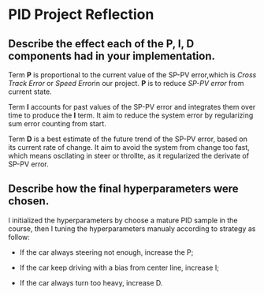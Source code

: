 # PID Project Reflection
## Describe the effect each of the P, I, D components had in your implementation.

Term **P** is proportional to the current value of the SP-PV error,which is *Cross Track Error* or *Speed Error*in our project. **P** is to reduce *SP-PV error* from current state.

Term **I** accounts for past values of the SP-PV error and integrates them over time to produce the **I** term. It aim to reduce the system error by regularizing sum error counting from start.

Term **D** is a best estimate of the future trend of the SP-PV error, based on its current rate of change. It aim to avoid the system from change too fast, which means oscllating in steer or throllte, as it regularized the derivate of SP-PV error. 



## Describe how the final hyperparameters were chosen.
I initialized the hyperparameters by choose a mature PID sample in the course, then I tuning the hyperparameters manualy according to strategy as follow:

* If the car always steering not enough, increase the P;

* If the car keep driving with a bias from center line, increase I;

* If the car always turn too heavy, increase D.